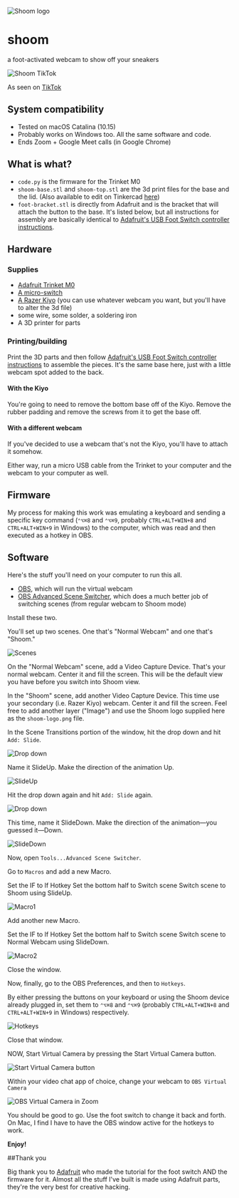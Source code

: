 ![Shoom logo](shoom-logo.png)
# shoom
a foot-activated webcam to show off your sneakers
 
 ![Shoom TikTok](images/tiktok.gif)
 
 As seen on [TikTok](https://vm.tiktok.com/ZMdTNyktn/)
 
 ## System compatibility
 * Tested on macOS Catalina (10.15)
 * Probably works on Windows too. All the same software and code.
 * Ends Zoom + Google Meet calls (in Google Chrome)
 
 ## What is what?
 * `code.py` is the firmware for the Trinket M0
 * `shoom-base.stl` and `shoom-top.stl` are the 3d print files for the base and the lid. (Also available to edit on Tinkercad [here](https://www.tinkercad.com/things/csqugaID6Sr))
 * `foot-bracket.stl` is directly from Adafruit and is the bracket that will attach the button to the base. It's listed below, but all instructions for assembly are basically identical to [Adafruit's USB Foot Switch controller instructions](https://learn.adafruit.com/USB-foot-switch-circuit-python/asse).
 
 ## Hardware
 ### Supplies
 * [Adafruit Trinket M0](https://www.adafruit.com/product/3500)
 * [A micro-switch](https://www.adafruit.com/product/817)
 * [A Razer Kiyo](https://www.amazon.com/Razer-Kiyo-Streaming-Webcam-Built/dp/B075N1BYWB) (you can use whatever webcam you want, but you'll have to alter the 3d file)
 * some wire, some solder, a soldering iron
 * A 3D printer for parts
 ### Printing/building
 Print the 3D parts and then follow [Adafruit's USB Foot Switch controller instructions](https://learn.adafruit.com/USB-foot-switch-circuit-python/asse) to assemble the pieces. It's the same base here, just with a little webcam spot added to the back. 
 #### With the Kiyo
 You're going to need to remove the bottom base off of the Kiyo. Remove the rubber padding and remove the screws from it to get the base off.
 #### With a different webcam
 If you've decided to use a webcam that's not the Kiyo, you'll have to attach it somehow. 
 
 Either way, run a micro USB cable from the Trinket to your computer and the webcam to your computer as well.
 
 
 
 ## Firmware
 My process for making this work was emulating a keyboard and sending a specific key command (`⌃⌥⌘8` and `⌃⌥⌘9`, probably `CTRL+ALT+WIN+8` and `CTRL+ALT+WIN+9` in Windows) to the computer, which was read and then executed as a hotkey in OBS.
 
 ## Software
 Here's the stuff you'll need on your computer to run this all. 
 
 * [OBS](https://obsproject.com/download), which will run the virtual webcam
 * [OBS Advanced Scene Switcher](https://obsproject.com/forum/resources/advanced-scene-switcher.395/), which does a much better job of switching scenes (from regular webcam to Shoom mode)

Install these two.
 
You'll set up two scenes. One that's "Normal Webcam" and one that's "Shoom."

![Scenes](/images/howto1.png)

On the "Normal Webcam" scene, add a Video Capture Device. That's your normal webcam. Center it and fill the screen. This will be the default view you have before you switch into Shoom view.

In the "Shoom" scene, add another Video Capture Device. This time use your secondary (i.e. Razer Kiyo) webcam. Center it and fill the screen. Feel free to add another layer ("Image") and use the Shoom logo supplied here as the `shoom-logo.png` file.

In the Scene Transitions portion of the window, hit the drop down and hit `Add: Slide`.

![Drop down](/images/howto2.png)

Name it SlideUp. Make the direction of the animation Up.

![SlideUp](/images/howto3.png)

Hit the drop down again and hit `Add: Slide` again.

![Drop down](/images/howto2.png)

This time, name it SlideDown. Make the direction of the animation—you guessed it—Down.

![SlideDown](/images/howto4.png)

Now, open `Tools...Advanced Scene Switcher`.

Go to `Macros` and add a new Macro.

Set the IF to If Hotkey
Set the bottom half to Switch scene
Switch scene to Shoom using SlideUp.

![Macro1](/images/howto5.png)

Add another new Macro.

Set the IF to If Hotkey
Set the bottom half to Switch scene
Switch scene to Normal Webcam using SlideDown.

![Macro2](/images/howto6.png)

Close the window.

Now, finally, go to the OBS Preferences, and then to `Hotkeys`.

By either pressing the buttons on your keyboard or using the Shoom device already plugged in, set them to `⌃⌥⌘8` and `⌃⌥⌘9` (probably `CTRL+ALT+WIN+8` and `CTRL+ALT+WIN+9` in Windows) respectively.

![Hotkeys](/images/howto7.png)

Close that window.

NOW, Start Virtual Camera by pressing the Start Virtual Camera button.

![Start Virtual Camera button](/images/howto8.png)

Within your video chat app of choice, change your webcam to `OBS Virtual Camera`

![OBS Virtual Camera in Zoom](/images/howto9.png)

You should be good to go. Use the foot switch to change it back and forth. On Mac, I find I have to have the OBS window active for the hotkeys to work.

 **Enjoy!**
 
##Thank you

Big thank you to [Adafruit](https://adafruit.com) who made the tutorial for the foot switch AND the firmware for it. Almost all the stuff I've built is made using Adafruit parts, they're the very best for creative hacking.
